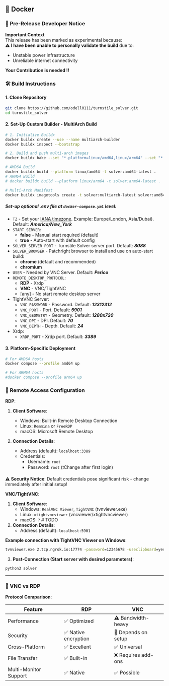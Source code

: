 ## 🐳 Docker

### 🚧 Pre-Release Developer Notice

**Important Context**  
This release has been marked as experimental because:  
⚠️ **I have been unable to personally validate the build** due to:

- Unstable power infrastructure
- Unreliable internet connectivity

**Your Contribution is needed !!**

### 🛠️ Build Instructions

#### 1. Clone Repository

```bash
git clone https://github.com/odell0111/turnstile_solver.git
cd turnstile_solver
```

#### 2. Set-Up Custom Builder - MultiArch Build

```bash
# 1. Initialize Buildx
docker buildx create --use --name multiarch-builder
docker buildx inspect --bootstrap

# 2. Build and push multi-arch images
docker buildx bake --set "*.platform=linux/amd64,linux/arm64" --set "*.tags=turnstile_solver/solver:latest" --push

# AMD64 Build
docker buildx build --platform linux/amd64 -t solver:amd64-latest .
# ARM64 Build
# docker buildx build --platform linux/arm64 -t solver:arm64-latest .

# Multi-Arch Manifest
docker buildx imagetools create -t solver:multiarch-latest solver:amd64-latest solver:arm64-latest
```

##### Set-up optional .env file at `docker-compose.yml` level:

- `TZ` - Set your [IANA timezone](https://en.wikipedia.org/wiki/List_of_tz_database_time_zones). Example: Europe/London, Asia/Dubai). Default: **_America/New_York_**
- `START_SERVER`:
    - **false** - Manual start required (default)
    - **true** - Auto-start with default config
- `SOLVER_SERVER_PORT` - Turnstile Solver server port. Default: **_8088_**
- `SOLVER_BROWSER` - Patchright browser to install and use on auto-start build:
    - **chrome** (default and recommended)
    - **chromium**
- `USER` - Needed by VNC Server. Default: **_Perico_**
- `REMOTE_DESKTOP_PROTOCOL`:
    - **RDP** - Xrdp
    - **VNC** - VNC/TightVNC
    - [any] - No start remote desktop server
- TightVNC Server:
    - `VNC_PASSWORD` - Password. Default: **_12312312_**
    - `VNC_PORT` - Port. Default: **_5901_**
    - `VNC_GEOMETRY` - Geometry. Default: **_1280x720_**
    - `VNC_DPI` - DPI. Default: **_70_**
    - `VNC_DEPTH` - Depth. Default: **_24_**
- Xrdp:
    - `XRDP_PORT` - Xrdp port. Default: **_3389_**

#### 3. Platform-Specific Deployment

```bash
# For AMD64 hosts
docker compose --profile amd64 up

# For ARM64 hosts
#docker compose --profile arm64 up
```

### 🔌 Remote Access Configuration

**RDP**:

1. **Client Software**:
    - Windows: Built-in Remote Desktop Connection
    - Linux: `Remmina` or `FreeRDP`
    - macOS: Microsoft Remote Desktop

2. **Connection Details**:
    - Address (default): `localhost:3389`
    - Credentials:
        - Username: `root`
        - Password: `root` (❗Change after first login)

⚠️ **Security Notice**: Default credentials pose significant risk - change immediately after initial setup!

**VNC/TightVNC**:

1. **Client Software**:
    - Windows: `RealVNC Viewer`, `TightVNC` (tvnviewer.exe)
    - Linux: `xtightvncviewer` (vncviewer/xtightvncviewer)
    - macOS: `?` # TODO
2. **Connection Details**:
    - Address (default): `localhost:5901`

**Example connection with TightVNC Viewer on Windows**:

```cmd
tvnviewer.exe 2.tcp.ngrok.io:17774 -password=12345678 -useclipboard=yes -mousecursor=no -jpegimagequality=2 -compressionlevel=2
```

3. **Post-Connection (Start server with desired parameters)**:

```bash
python3 solver
```

---

### 🤔 VNC vs RDP

**Protocol Comparison**:

| Feature               | RDP                 | VNC                 |
|-----------------------|---------------------|---------------------|
| Performance           | ✅ Optimized         | ⚠️ Bandwidth-heavy  |
| Security              | ✅ Native encryption | 🔄 Depends on setup |
| Cross-Platform        | ✅ Excellent         | ✅ Universal         |
| File Transfer         | ✅ Built-in          | ❌ Requires add-ons  |
| Multi-Monitor Support | ✅ Native            | ✅ Possible          |
